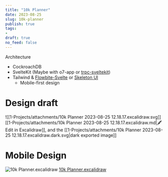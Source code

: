 ```yaml
---
title: "10k Planner"
date: 2023-08-25
slug: 10k-planner
publish: true
tags:
- 
draft: true
no_feed: false
---
```


Architecture
- CockroachDB
- SvelteKit (Maybe with o7-app or [trpc-sveltekit](https://icflorescu.github.io/trpc-sveltekit/))
- Tailwind & [Flowbite-Svelte](https://flowbite-svelte.com) or [Skeleton UI](https://skeleton.dev)
    - Mobile-first design

# Design draft
![[1-Projects/attachments/10k Planner 2023-08-25 12.18.17.excalidraw.svg]]
[[1-Projects/attachments/10k Planner 2023-08-25 12.18.17.excalidraw.md|🖋 Edit in Excalidraw]], and the [[1-Projects/attachments/10k Planner 2023-08-25 12.18.17.excalidraw.dark.svg|dark exported image]]

# Mobile Design
![10k Planner.excalidraw](Excalidraw.priv/10k%20Planner.excalidraw.svg)
[10k Planner.excalidraw](Excalidraw.priv/10k%20Planner.excalidraw.md)